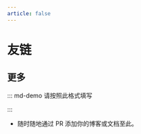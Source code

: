 ```yaml
---
article: false
---
```


# 友链

<SiteInfo
  name="zealsay"
  desc="zealsay说你想说"
  url="https://blog.zealsay.com"
  logo="https://pan.zealsay.com/avatar/20200606105310570000000.jpg"
/>
<SiteInfo
  name="午后南杂"
  desc="Enjoy when you can, and endure when you must."
  url="https://www.recoluan.com/"
  logo="https://vuepress-theme-reco.recoluan.com/icon_vuepress_reco.png"
/>
<SiteInfo
  name="vuepress-theme-reco"
  desc="A simple and beautiful vuepress Blog & Doc theme."
  url="https://vuepress-theme-reco.recoluan.com"
  logo="https://vuepress-theme-reco.recoluan.com/icon_vuepress_reco.png"
/>
<SiteInfo
  name="师叔の小窝"
  desc="人生没有后悔，我们只能尽力去不让自己后悔"
  url="https://blog.vlssu.com"
  logo="https://blog.vlssu.com/head.png"
  repo="https://github.com/vlssu/vlssu.github.io"
  preview="https://blog.vlssu.com/assets/images/blog_preview.png"
/>
<SiteInfo
  name="小弋的生活馆"
  desc="这个是小弋大佬的博客（超级好康的awa）"
  url="https://lovelijunyi.gitee.io/"
  logo="/xiaoyi.gif"
/>
<SiteInfo
  name="lazy's blog"
  desc="这个是lazy大佬的博客（超级好康的awa）"
  url="https://blog.imlazy.ink:233/"
  logo="/xiaoyi.gif"
/>
<SiteInfo
  name="随意之光的博客"
  desc="这个是随意之光大佬的博客，metingAPI教程可以参考"
  url="https://blog.suiyil.cn/"
  logo="/xiaoyi.gif"
/>
<SiteInfo
  name="zealsay说你想说"
  desc="真正的梦就是现实的彼岸"
  url="https://www.zealsay.com/"
  logo="https://www.zealsay.com/logo.png"
/>
<SiteInfo
  name="小小白的小破站"
  desc="一个电子爱好者"
  url="https://home.xxbwz.cn"
  logo="https://tc.xxbwz.cn/i/2023/02/04/130tvdz.webp"
/>
<SiteInfo
  name="Xzai的个人空间"
  desc="这个人很懒，都不给我简介的说"
  url="https://xzai.cloud/"
  logo="https://tc.xxbwz.cn/i/2023/02/04/130tvdz.webp"
/>

## 更多

::: md-demo 请按照此格式填写

<SiteInfo
  name="师叔の小窝"
  desc="人生没有后悔，我们只能尽力去不让自己后悔"
  url="https://blog.vlssu.com"
  logo="https://blog.vlssu.com/head.png"
  repo="https://github.com/vlssu/vlssu.github.io"
  preview="https://blog.vlssu.com/assets/images/blog_preview.png"
/>

:::

- 随时随地通过 PR 添加你的博客或文档至此。